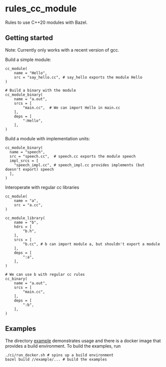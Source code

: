 # rules_cc_module

Rules to use C++20 modules with Bazel.

## Getting started

Note: Currently only works with a recent version of gcc.

Build a simple module:
```bazel
cc_module(
    name = "Hello",
    src = "say_hello.cc", # say_hello exports the module Hello
)

# Build a binary with the module
cc_module_binary(
    name = "a.out",
    srcs = [
        "main.cc",  # We can import Hello in main.cc
    ],
    deps = [
        ":Hello",
    ],
)
```

Build a module with implementation units:
```bazel
cc_module_binary(
  name = "speech",
  src = "speech.cc",  # speech.cc exports the module speech
  impl_srcs = [
    "speech_impl.cc", # speech_impl.cc provides implements (but doesn't export) speech
  ],
)
```

Interoperate with regular cc libraries
```bazel
cc_module(
    name = "a",
    src = "a.cc",
)

cc_module_library(
    name = "b",
    hdrs = [
        "b.h",
    ],
    srcs = [
        "b.cc", # b can import module a, but shouldn't export a module
    ],
    deps = [
        ":a",
    ],
)

# We can use b with regular cc rules
cc_binary(
    name = "a.out",
    srcs = [
        "main.cc",
    ],
    deps = [
        ":b",
    ],
)
```

## Examples
The directory [example](https://github.com/rnburn/bazel-cpp20-modules/tree/main/example) demonstrates 
usage and there is a docker image that provides a build environment. To build the examples,
run
```
./ci/run_docker.sh # spins up a build environment
bazel build //example/... # build the examples
```
